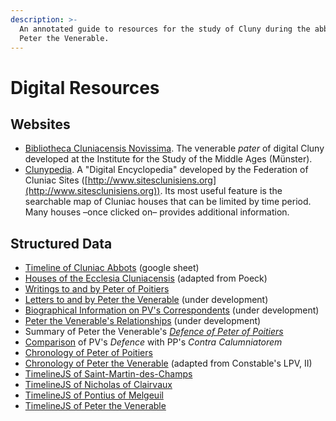 ```yaml
---
description: >-
  An annotated guide to resources for the study of Cluny during the abbacy of
  Peter the Venerable.
---
```


# Digital Resources

## Websites

* [Bibliotheca Cluniacensis Novissima](https://www.uni-muenster.de/Fruehmittelalter/query.cgi/index/f). The venerable _pater_ of digital Cluny developed at the Institute for the Study of the Middle Ages (Münster).&#x20;
* [Clunypedia](http://www.clunypedia.com/about). A "Digital Encyclopedia" developed by the Federation of Cluniac Sites ([http://www.sitesclunisiens.org](http://www.sitesclunisiens.org)). Its most useful feature is the searchable map of Cluniac houses that can be limited by time period. Many houses –once clicked on– provides additional information.&#x20;

## Structured Data

* [Timeline of Cluniac Abbots](https://docs.google.com/spreadsheets/d/1-cdAA5-xhTIf0VsYz61Pc8jTs9DR3QXYbO6nrL1ltno/edit?usp=sharing) (google sheet)
* [Houses of the Ecclesia Cluniacensis](https://docs.google.com/spreadsheets/d/1hYGWcR3SI8RRBBVzx-oQFU2JaT0pQMF9Qv3vFMaUFaw/edit?usp=sharing) (adapted from Poeck)
* [Writings to and by Peter of Poitiers](https://docs.google.com/spreadsheets/d/1Q\_5apHdPrRUbO5hiy7vf38L5O\_mVy4M6cbjJ83JxzVk/edit?usp=sharing)
* [Letters to and by Peter the Venerable](https://docs.google.com/spreadsheets/d/16i2HZ5UAvtIVsQW2woTQcPFMlOBO0wGdQerwEK\_i318/edit?usp=sharing) (under development)
* [Biographical Information on PV's Correspondents](https://docs.google.com/spreadsheets/d/1OqXew7jNpQM6\_ma4MpiDLXnvz4ANzmCd8B-z1YpODvk/edit?usp=sharing) (under development)
* [Peter the Venerable's Relationships](https://docs.google.com/spreadsheets/d/1VE2FPo0CQHAY\_D695RYPKgaqzOLZy1vM-Ka49cyEJEc/edit?usp=sharing) (under development)
* Summary of Peter the Venerable's [_Defence of Peter of Poitiers_](https://docs.google.com/spreadsheets/d/1X4Wj3gbI3h-vdWDN3C0tSnXNB5O5Y7QMAjzB9ywfIVo/edit?usp=sharing)
* &#x20;[Comparison](https://docs.google.com/spreadsheets/d/19R7EOkM6SfgAY9uVISRNikz97mDp57de3tA0giIfXto/edit?usp=sharing) of PV's _Defence_ with PP's _Contra Calumniatorem_
* [Chronology of Peter of Poitiers](https://docs.google.com/spreadsheets/d/1YQtryvPz20FkRCn8Pfd7YIcjjeM-6UkPcJpIED0LGbU/edit?usp=sharing)
* [Chronology of Peter the Venerable](https://docs.google.com/spreadsheets/d/1qx\_csSM2QYGUuFDJdwCV5o0B8Fo7McF3PcsmLWoGadA/edit?usp=sharing) (adapted from Constable's LPV, II)
* [TimelineJS of Saint-Martin-des-Champs](https://docs.google.com/spreadsheets/d/1w5fUa7onz6nNeRXHt5fjjOjJ6lKerTwVBBrvYYI0vLY/edit?usp=sharing)
* [TimelineJS of Nicholas of Clairvaux](https://docs.google.com/spreadsheets/d/1xnHRC7rgMCpCIskQvq9fiDqAc\_zoW4fsEg5z0UrW5Vo/edit?usp=sharing)
* [TimelineJS of Pontius of Melgeuil](https://docs.google.com/spreadsheets/d/1cLKu1GnkCb\_1UBCS2m1WPJ6EuMl\_j6DZABjG2VD3X3U/edit?usp=sharing)
* [TimelineJS of Peter the Venerable](https://docs.google.com/spreadsheets/d/1UlAuxSTfnyTjPaBQ5zY9bNFVxSDYfEgv1us1uJeKhj0/edit?usp=sharing)

